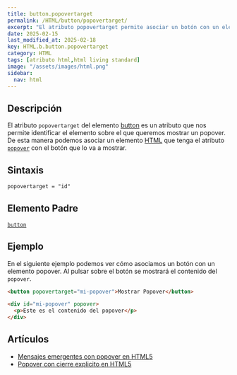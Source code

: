 ```yaml
---
title: button.popovertarget
permalink: /HTML/button/popovertarget/
excerpt: "El atributo popovertarget permite asociar un botón con un elemento popover en HTML."
date: 2025-02-15
last_modified_at: 2025-02-18
key: HTML.b.button.popovertarget
category: HTML
tags: [atributo html,html living standard]
image: "/assets/images/html.png"
sidebar:
  nav: html
---
```


## Descripción


El atributo `popovertarget` del elemento [button](https://www.w3api.com/HTML/button/) es un atributo que nos permite identificar el elemento sobre el que queremos mostrar un popover. De esta manera podemos asociar un elemento [HTML](https://www.manualweb.net/html/) que tenga el atributo [`popover`](https://www.w3api.com/HTML/popover/) con el botón que lo va a mostrar.


## Sintaxis


```html
popovertarget = "id"
```


## Elemento Padre


[`button`](https://www.w3api.comhtml/button/)


## Ejemplo


En el siguiente ejemplo podemos ver cómo asociamos un botón con un elemento popover. Al pulsar sobre el botón se mostrará el contenido del `popover`.


```html
<button popovertarget="mi-popover">Mostrar Popover</button>

<div id="mi-popover" popover>
  <p>Este es el contenido del popover</p>
</div>
```


## Artículos

- [Mensajes emergentes con popover en HTML5](https://lineadecodigo.com/html5/mensajes-emergentes-con-popover-en-html5/)
- [Popover con cierre explicito en HTML5](https://lineadecodigo.com/html5/popover-con-cierre-explicito-en-html5/)
